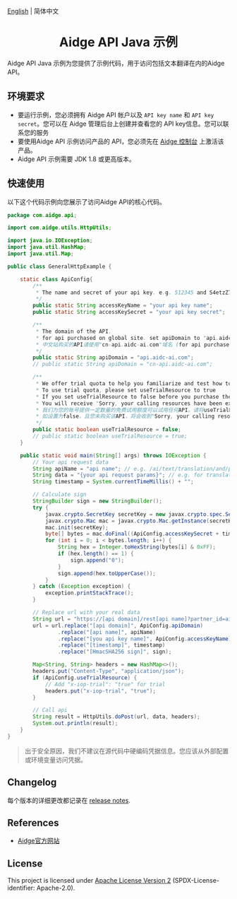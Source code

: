 [English](./README.md) | 简体中文

<p align="center">

<h1 align="center">Aidge API Java 示例</h1>

Aidge API Java 示例为您提供了示例代码，用于访问包括文本翻译在内的Aidge API。

## 环境要求

- 要运行示例，您必须拥有 Aidge API 帐户以及 `API key name` 和 `API key secret`。您可以在 Aidge 管理后台上创建并查看您的 API key信息。您可以联系您的服务
- 要使用Aidge API 示例访问产品的 API，您必须先在 [Aidge 控制台](https://www.aidge.com) 上激活该产品。
- Aidge API 示例需要 JDK 1.8 或更高版本。

## 快速使用

以下这个代码示例向您展示了访问Aidge API的核心代码。

```java
package com.aidge.api;

import com.aidge.utils.HttpUtils;

import java.io.IOException;
import java.util.HashMap;
import java.util.Map;

public class GeneralHttpExample {

    static class ApiConfig{
        /**
         * The name and secret of your api key. e.g. 512345 and S4etzZ73nF08vOXVhk3wZjIaLSHw0123
         */
        public static String accessKeyName = "your api key name";
        public static String accessKeySecret = "your api key secret";

        /**
         * The domain of the API.
         * for api purchased on global site. set apiDomain to "api.aidc-ai.com"
         * 中文站购买的API请使用"cn-api.aidc-ai.com"域名 (for api purchased on chinese site) set apiDomain to "cn-api.aidc-ai.com"
         */
        public static String apiDomain = "api.aidc-ai.com";
        // public static String apiDomain = "cn-api.aidc-ai.com";

        /**
         * We offer trial quota to help you familiarize and test how to use the Aidge API in your account
         * To use trial quota, please set useTrialResource to true
         * If you set useTrialResource to false before you purchase the API
         * You will receive "Sorry, your calling resources have been exhausted........"
         * 我们为您的账号提供一定数量的免费试用额度可以试用任何API。请将useTrialResource设置为true用于试用。
         * 如设置为false，且您未购买该API，将会收到"Sorry, your calling resources have been exhausted........."的错误提示
         */
        public static boolean useTrialResource = false;
        // public static boolean useTrialResource = true;
    }

    public static void main(String[] args) throws IOException {
        // Your api request data
        String apiName = "api name"; // e.g. /ai/text/translation/and/polishment
        String data = "{your api request params}"; // e.g. for translation "{\"sourceTextList\":\"[\\\"how are you\\\"]\",\"sourceLanguage\":\"en\",\"targetLanguage\":\"ko\",\"formatType\":\"text\"}"
        String timestamp = System.currentTimeMillis() + "";

        // Calculate sign
        StringBuilder sign = new StringBuilder();
        try {
            javax.crypto.SecretKey secretKey = new javax.crypto.spec.SecretKeySpec(ApiConfig.accessKeySecret.getBytes(java.nio.charset.StandardCharsets.UTF_8), "HmacSHA256");
            javax.crypto.Mac mac = javax.crypto.Mac.getInstance(secretKey.getAlgorithm());
            mac.init(secretKey);
            byte[] bytes = mac.doFinal((ApiConfig.accessKeySecret + timestamp).getBytes(java.nio.charset.StandardCharsets.UTF_8));
            for (int i = 0; i < bytes.length; i++) {
                String hex = Integer.toHexString(bytes[i] & 0xFF);
                if (hex.length() == 1) {
                    sign.append("0");
                }
                sign.append(hex.toUpperCase());
            }
        } catch (Exception exception) {
            exception.printStackTrace();
        }

        // Replace url with your real data
        String url = "https://[api domain]/rest[api name]?partner_id=aidge&sign_method=sha256&sign_ver=v2&app_key=[you api key name]&timestamp=[timestamp]&sign=[HmacSHA256 sign]";
        url = url.replace("[api domain]", ApiConfig.apiDomain)
                .replace("[api name]", apiName)
                .replace("[you api key name]", ApiConfig.accessKeyName)
                .replace("[timestamp]", timestamp)
                .replace("[HmacSHA256 sign]", sign);

        Map<String, String> headers = new HashMap<>();
        headers.put("Content-Type", "application/json");
        if (ApiConfig.useTrialResource) {
            // Add "x-iop-trial": "true" for trial
            headers.put("x-iop-trial", "true");
        }

        // Call api
        String result = HttpUtils.doPost(url, data, headers);
        System.out.println(result);
    }
}

```

> 出于安全原因，我们不建议在源代码中硬编码凭据信息。您应该从外部配置或环境变量访问凭据。

## Changelog

每个版本的详细更改都记录在 [release notes](./ChangeLog.txt).


## References

- [Aidge官方网站](https://www.aidge.com/)

## License

This project is licensed under [Apache License Version 2](./LICENSE-2.0.txt) (SPDX-License-identifier: Apache-2.0).
